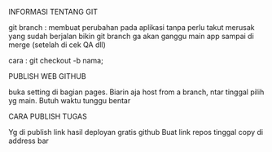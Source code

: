 INFORMASI TENTANG GIT

git branch : membuat perubahan pada aplikasi tanpa perlu takut merusak yang sudah berjalan
bikin git branch ga akan ganggu main app sampai di merge (setelah di cek QA dll)

cara : git checkout -b nama;

PUBLISH WEB GITHUB

buka setting di bagian pages. Biarin aja host from a branch, ntar tinggal pilih yg main. Butuh waktu tunggu bentar

CARA PUBLISH TUGAS

Yg di publish link hasil deployan gratis github
Buat link repos tinggal copy di address bar
